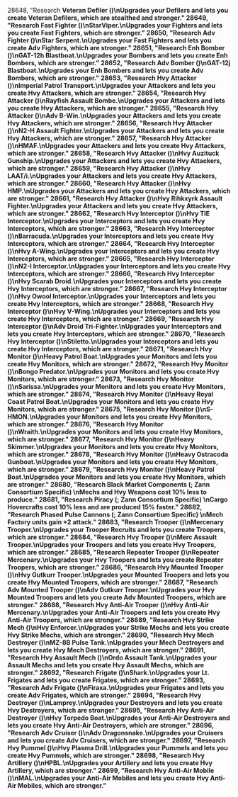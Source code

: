 ﻿28648, "Research <b>Veteran Defiler<b> (<cost>)\nUpgrades your Defilers and lets you create Veteran Defilers, which are stealthed and stronger."
28649, "Research <b>Fast Fighter<b> (<cost>)\n<b>StarViper<b>.\nUpgrades your Fighters and lets you create Fast Fighters, which are stronger."
28650, "Research <b>Adv Fighter<b> (<cost>)\n<b>Star Serpent<b>.\nUpgrades your Fast Fighters and lets you create Adv Fighters, which are stronger."
28651, "Research <b>Enh Bomber<b> (<cost>)\n<b>GAT-12h Blastboat<b>.\nUpgrades your Bombers and lets you create Enh Bombers, which are stronger."
28652, "Research <b>Adv Bomber<b> (<cost>)\n<b>GAT-12j Blastboat<b>.\nUpgrades your Enh Bombers and lets you create Adv Bombers, which are stronger."
28653, "Research <b>Hvy Attacker<b> (<cost>)\n<b>Imperial Patrol Transport<b>.\nUpgrades your Attackers and lets you create Hvy Attackers, which are stronger."
28654, "Research <b>Hvy Attacker<b> (<cost>)\n<b>Rayfish Assault Bombe<b>.\nUpgrades your Attackers and lets you create Hvy Attackers, which are stronger."
28655, "Research <b>Hvy Attacker<b> (<cost>)\n<b>Adv B-Win<b>.\nUpgrades your Attackers and lets you create Hvy Attackers, which are stronger."
28656, "Research <b>Hvy Attacker<b> (<cost>)\n<b>N2-H Assault Fighter<b>.\nUpgrades your Attackers and lets you create Hvy Attackers, which are stronger."
28657, "Research <b>Hvy Attacker<b> (<cost>)\n<b>HMAF<b>.\nUpgrades your Attackers and lets you create Hvy Attackers, which are stronger."
28658, "Research <b>Hvy Attacker<b> (<cost>)\n<b>Hvy Auzituck Gunship<b>.\nUpgrades your Attackers and lets you create Hvy Attackers, which are stronger."
28659, "Research <b>Hvy Attacker<b> (<cost>)\n<b>Hvy LAAT/i<b>.\nUpgrades your Attackers and lets you create Hvy Attackers, which are stronger."
28660, "Research <b>Hvy Attacker<b> (<cost>)\n<b>Hvy HMP<b>.\nUpgrades your Attackers and lets you create Hvy Attackers, which are stronger."
28661, "Research <b>Hvy Attacker<b> (<cost>)\n<b>Hvy Rihkxyrk Assault Fighter<b>.\nUpgrades your Attackers and lets you create Hvy Attackers, which are stronger."
28662, "Research <b>Hvy Interceptor<b> (<cost>)\n<b>Hvy TIE Interceptor<b>.\nUpgrades your Interceptors and lets you create Hvy Interceptors, which are stronger."
28663, "Research <b>Hvy Interceptor<b> (<cost>)\n<b>Barracuda<b>.\nUpgrades your Interceptors and lets you create Hvy Interceptors, which are stronger."
28664, "Research <b>Hvy Interceptor<b> (<cost>)\n<b>Hvy A-Wing<b>.\nUpgrades your Interceptors and lets you create Hvy Interceptors, which are stronger."
28665, "Research <b>Hvy Interceptor<b> (<cost>)\n<b>N2-I Interceptor<b>.\nUpgrades your Interceptors and lets you create Hvy Interceptors, which are stronger."
28666, "Research <b>Hvy Interceptor<b> (<cost>)\n<b>Hvy Scarab Droid<b>.\nUpgrades your Interceptors and lets you create Hvy Interceptors, which are stronger."
28667, "Research <b>Hvy Interceptor<b> (<cost>)\n<b>Hvy Owool Interceptor<b>.\nUpgrades your Interceptors and lets you create Hvy Interceptors, which are stronger."
28668, "Research <b>Hvy Interceptor<b> (<cost>)\n<b>Hvy V-Wing<b>.\nUpgrades your Interceptors and lets you create Hvy Interceptors, which are stronger."
28669, "Research <b>Hvy Interceptor<b> (<cost>)\n<b>Adv Droid Tri-Fighter<b>.\nUpgrades your Interceptors and lets you create Hvy Interceptors, which are stronger."
28670, "Research <b>Hvy Interceptor<b> (<cost>)\n<b>Stiletto<b>.\nUpgrades your Interceptors and lets you create Hvy Interceptors, which are stronger."
28671, "Research <b>Hvy Monitor<b> (<cost>)\n<b>Heavy Patrol Boat<b>.\nUpgrades your Monitors and lets you create Hvy Monitors, which are stronger."
28672, "Research <b>Hvy Monitor<b> (<cost>)\n<b>Bongo Predator<b>.\nUpgrades your Monitors and lets you create Hvy Monitors, which are stronger."
28673, "Research <b>Hvy Monitor<b> (<cost>)\n<b>Sarissa<b>.\nUpgrades your Monitors and lets you create Hvy Monitors, which are stronger."
28674, "Research <b>Hvy Monitor<b> (<cost>)\n<b>Heavy Royal Coast Patrol Boat<b>.\nUpgrades your Monitors and lets you create Hvy Monitors, which are stronger."
28675, "Research <b>Hvy Monitor<b> (<cost>)\n<b>S-HMON<b>.\nUpgrades your Monitors and lets you create Hvy Monitors, which are stronger."
28676, "Research <b>Hvy Monitor<b> (<cost>)\n<b>Wraith<b>.\nUpgrades your Monitors and lets you create Hvy Monitors, which are stronger."
28677, "Research <b>Hvy Monitor<b> (<cost>)\n<b>Heavy Skimmer<b>.\nUpgrades your Monitors and lets you create Hvy Monitors, which are stronger."
28678, "Research <b>Hvy Monitor<b> (<cost>)\n<b>Heavy Ostracoda Gunboat<b>.\nUpgrades your Monitors and lets you create Hvy Monitors, which are stronger."
28679, "Research <b>Hvy Monitor<b> (<cost>)\n<b>Heavy Patrol Boat<b>.\nUpgrades your Monitors and lets you create Hvy Monitors, which are stronger."
28680, "Research <b>Black Market Components<b> (<cost>; Zann Consortium Specific) \nMechs and Hvy Weapons cost 10% less to produce."
28681, "Research <b>Piracy<b> (<cost>; Zann Consortium Specific) \nCargo Hovercrafts cost 10% less and are produced 15% faster."
28682, "Research <b>Phased Pulse Cannons<b> (<cost>; Zann Consortium Specific) \nMech Factory units gain +2 attack."
28683, "Research <b>Trooper<b> (<cost>)\n<b>Mercenary Trooper<b>.\nUpgrades your Trooper Recruits and lets you create Troopers, which are stronger."
28684, "Research <b>Hvy Trooper<b> (<cost>)\n<b>Merc Assault Trooper<b>.\nUpgrades your Troopers and lets you create Hvy Troopers, which are stronger."
28685, "Research <b>Repeater Trooper<b> (<cost>)\n<b>Repeater Mercenary<b>.\nUpgrades your Hvy Troopers and lets you create Repeater Troopers, which are stronger."
28686, "Research <b>Hvy Mounted Trooper<b> (<cost>)\n<b>Hvy Gutkurr Trooper<b>.\nUpgrades your Mounted Troopers and lets you create Hvy Mounted Troopers, which are stronger."
28687, "Research <b>Adv Mounted Trooper<b> (<cost>)\n<b>Adv Gutkurr Trooper<b>.\nUpgrades your Hvy Mounted Troopers and lets you create Adv Mounted Troopers, which are stronger."
28688, "Research <b>Hvy Anti-Air Trooper<b> (<cost>)\n<b>Hvy Anti-Air Mercenary<b>.\nUpgrades your Anti-Air Troopers and lets you create Hvy Anti-Air Troopers, which are stronger."
28689, "Research <b>Hvy Strike Mech<b> (<cost>)\n<b>Hvy Enforcer<b>.\nUpgrades your Strike Mechs and lets you create Hvy Strike Mechs, which are stronger."
28690, "Research <b>Hvy Mech Destroyer<b> (<cost>)\n<b>MZ-8B Pulse Tank<b>.\nUpgrades your Mech Destroyers and lets you create Hvy Mech Destroyers, which are stronger."
28691, "Research <b>Hvy Assault Mech<b> (<cost>)\n<b>Ordo Assault Tank<b>.\nUpgrades your Assault Mechs and lets you create Hvy Assault Mechs, which are stronger."
28692, "Research <b>Frigate<b> (<cost>)\n<b>Shark<b>.\nUpgrades your Lt. Frigates and lets you create Frigates, which are stronger."
28693, "Research <b>Adv Frigate<b> (<cost>)\n<b>Firaxa<b>.\nUpgrades your Frigates and lets you create Adv Frigates, which are stronger."
28694, "Research <b>Hvy Destroyer<b> (<cost>)\n<b>Lamprey<b>.\nUpgrades your Destroyers and lets you create Hvy Destroyers, which are stronger."
28695, "Research <b>Hvy Anti-Air Destroyer<b> (<cost>)\n<b>Hvy Torpedo Boat<b>.\nUpgrades your Anti-Air Destroyers and lets you create Hvy Anti-Air Destroyers, which are stronger."
28696, "Research <b>Adv Cruiser<b> (<cost>)\n<b>Adv Dragonsnake<b>.\nUpgrades your Cruisers and lets you create Adv Cruisers, which are stronger."
28697, "Research <b>Hvy Pummel<b> (<cost>)\n<b>Hvy Plasma Drill<b>.\nUpgrades your Pummels and lets you create Hvy Pummels, which are stronger."
28698, "Research <b>Hvy Artillery<b> (<cost>)\n<b>HPBL<b>.\nUpgrades your Artillery and lets you create Hvy Artillery, which are stronger."
28699, "Research <b>Hvy Anti-Air Mobile<b> (<cost>)\n<b>MAL<b>.\nUpgrades your Anti-Air Mobiles and lets you create Hvy Anti-Air Mobiles, which are stronger."
